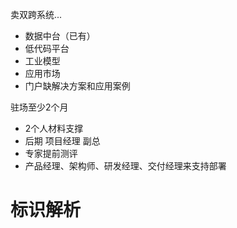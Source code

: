 卖双跨系统...

- 数据中台（已有）
- 低代码平台
- 工业模型
- 应用市场
- 门户缺解决方案和应用案例

驻场至少2个月
- 2个人材料支撑
- 后期 项目经理 副总
- 专家提前测评
- 产品经理、架构师、研发经理、交付经理来支持部署


# 标识解析

